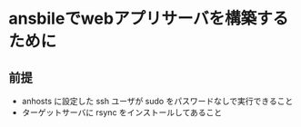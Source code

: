 # ansbileでwebアプリサーバを構築するために

## 前提

- anhosts に設定した ssh ユーザが sudo をパスワードなしで実行できること
- ターゲットサーバに rsync をインストールしてあること
